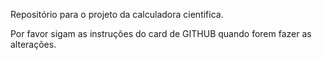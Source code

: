 Repositório para o projeto da calculadora cientifica. 


Por favor sigam as instruções do card de GITHUB quando forem fazer as alterações.
